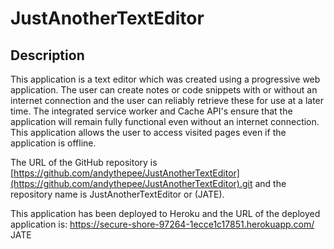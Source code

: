 # JustAnotherTextEditor

## Description 

This application is a text editor which was created using a progressive web application. The user can create notes or code snippets with or without an internet connection and the user can reliably retrieve these for use at a later time. 
The integrated service worker and Cache API's ensure that the application will remain fully functional even without an internet connection. This application allows the user to access visited pages even if the application is offline.

The URL of the GitHub repository is [https://github.com/andythepee/JustAnotherTextEditor](https://github.com/andythepee/JustAnotherTextEditor).git and the repository name is JustAnotherTextEditor or (JATE).

This application has been deployed to Heroku and the URL of the deployed application is:
https://secure-shore-97264-1ecce1c17851.herokuapp.com/
JATE
